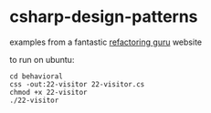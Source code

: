 # csharp-design-patterns

examples from a fantastic [refactoring guru](https://refactoring.guru/design-patterns) website

to run on ubuntu:

```
cd behavioral
css -out:22-visitor 22-visitor.cs
chmod +x 22-visitor
./22-visitor
```
